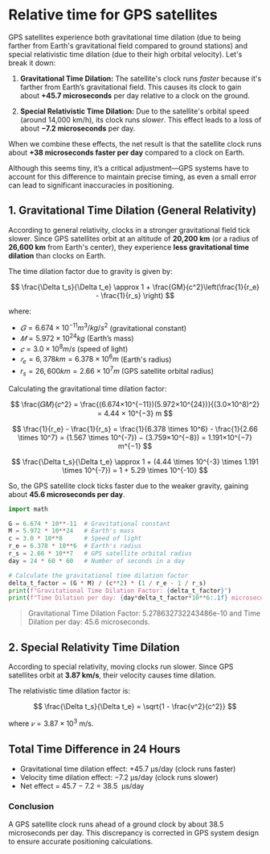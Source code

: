 # Relative time for GPS satellites

GPS satellites experience both gravitational time dilation (due to being farther from Earth's gravitational field compared to ground stations) and special relativistic time dilation (due to their high orbital velocity). Let's break it down:

1. **Gravitational Time Dilation:** The satellite's clock runs *faster* because it's farther from Earth’s gravitational field. This causes its clock to gain about **+45.7 microseconds** per day relative to a clock on the ground.

2. **Special Relativistic Time Dilation:** Due to the satellite's orbital speed (around 14,000 km/h), its clock runs *slower*. This effect leads to a loss of about **−7.2 microseconds** per day.

When we combine these effects, the net result is that the satellite clock runs about **+38 microseconds faster per day** compared to a clock on Earth.

Although this seems tiny, it’s a critical adjustment—GPS systems have to account for this difference to maintain precise timing, as even a small error can lead to significant inaccuracies in positioning. 


## 1. Gravitational Time Dilation (General Relativity)

According to general relativity, clocks in a stronger gravitational field tick slower. Since GPS satellites orbit at an altitude of **20,200 km** (or a radius of **26,600 km** from Earth's center), they experience **less gravitational time dilation** than clocks on Earth.

The time dilation factor due to gravity is given by:

$$
\frac{\Delta t_s}{\Delta t_e} \approx 1 + \frac{GM}{c^2}\left(\frac{1}{r_e} - \frac{1}{r_s} \right)
$$

where:

- $𝐺=6.674×10^{−11} m^3/kg/s^2$ (gravitational constant)
- $𝑀=5.972×10^{24} kg$ (Earth’s mass)
- $𝑐=3.0×10^8 m/s$ (speed of light)
- $𝑟_e = 6,378 km = 6.378 × 10^6 m$ (Earth's radius)
- $r_s = 26,600 km = 2.66 × 10^7 m$ (GPS satellite orbital radius)

Calculating the gravitational time dilation factor:

$$
\frac{𝐺𝑀}{𝑐^2} = \frac{(6.674×10^{−11})(5.972×10^{24})}{(3.0×10^8)^2} = 4.44 × 10^{−3} m
$$

$$
\frac{1}{r_e} - \frac{1}{r_s} = \frac{1}{6.378 \times 10^6} - \frac{1}{2.66 \times 10^7} = (1.567 \times 10^{-7}) − (3.759×10^{−8}) = 1.191×10^{−7} m^{−1}
$$

$$
\frac{\Delta t_s}{\Delta t_e} \approx 1 + (4.44 \times 10^{-3} \times 1.191 \times 10^{-7}) = 1 + 5.29 \times 10^{-10}
$$
 
So, the GPS satellite clock ticks faster due to the weaker gravity, gaining about **45.6 microseconds per day**.

``` py
import math

G = 6.674 * 10**-11  # Gravitational constant
M = 5.972 * 10**24   # Earth's mass
c = 3.0 * 10**8      # Speed of light
r_e = 6.378 * 10**6  # Earth's radius
r_s = 2.66 * 10**7   # GPS satellite orbital radius
day = 24 * 60 * 60   # Number of seconds in a day

# Calculate the gravitational time dilation factor
delta_t_factor = (G * M) / (c**2) * (1 / r_e - 1 / r_s)
print(f"Gravitational Time Dilation Factor: {delta_t_factor}")
print(f"Time Dilation per day: {day*delta_t_factor*10**6:.1f} microseconds.")
```

> Gravitational Time Dilation Factor: 5.278632732243486e-10 and Time Dilation per day: 45.6 microseconds.

## 2. Special Relativity Time Dilation

According to special relativity, moving clocks run slower. Since GPS satellites orbit at **3.87 km/s**, their velocity causes time dilation.

The relativistic time dilation factor is:

$$
\frac{\Delta t_s}{\Delta t_e} = \sqrt{1 - \frac{v^2}{c^2}}
$$
 
where $𝑣 = 3.87×10^3$ m/s.


## Total Time Difference in 24 Hours

- Gravitational time dilation effect: +45.7 μs/day (clock runs faster)
- Velocity time dilation effect: −7.2 μs/day (clock runs slower)
- Net effect = 45.7 − 7.2 = 38.5  μs/day

### Conclusion

A GPS satellite clock runs ahead of a ground clock by about 38.5 microseconds per day. This discrepancy is corrected in GPS system design to ensure accurate positioning calculations.
  
